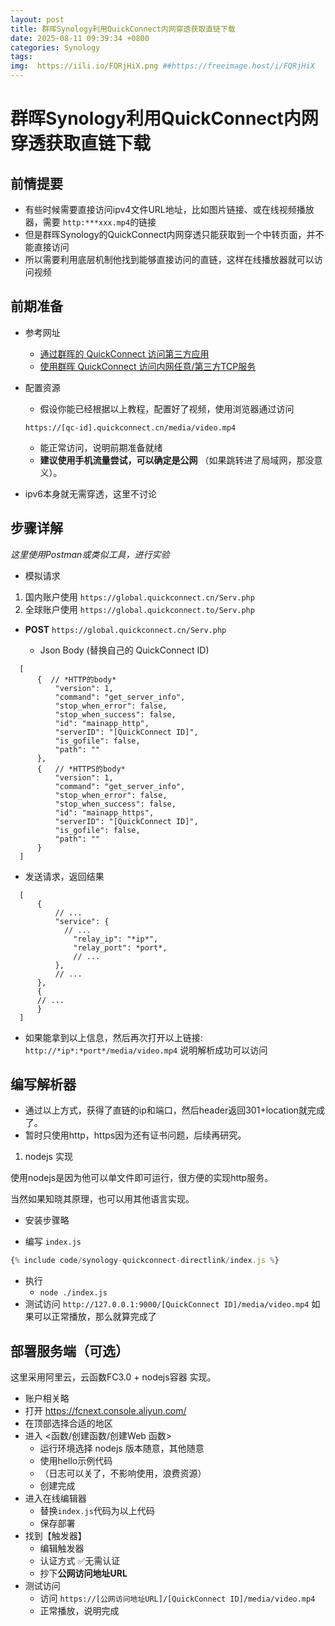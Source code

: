 ```yaml
---
layout: post
title: 群晖Synology利用QuickConnect内网穿透获取直链下载
date: 2025-08-11 09:39:34 +0800
categories: Synology
tags: 
img:  https://iili.io/FQRjHiX.png ##https://freeimage.host/i/FQRjHiX
---
```


# 群晖Synology利用QuickConnect内网穿透获取直链下载

## 前情提要
  - 有些时候需要直接访问ipv4文件URL地址，比如图片链接、或在线视频播放器，需要 `http:***xxx.mp4`的链接
  - 但是群晖Synology的QuickConnect内网穿透只能获取到一个中转页面，并不能直接访问
  - 所以需要利用底层机制他找到能够直接访问的直链，这样在线播放器就可以访问视频

  
## 前期准备
  - 参考网址
    - [通过群晖的 QuickConnect 访问第三方应用](https://null.studio/2020/02/16/access-thirdparty-web-via-synology-quickconnect/)
    - [使用群晖 QuickConnect 访问内网任意/第三方TCP服务](https://blog.lyc8503.net/post/10-all-in-quickconnect/)

  - 配置资源
    - 假设你能已经根据以上教程，配置好了视频，使用浏览器通过访问
     
    `https://[qc-id].quickconnect.cn/media/video.mp4`
    - 能正常访问，说明前期准备就绪
    - **建议使用手机流量尝试，可以确定是公网** （如果跳转进了局域网，那没意义）。
  - ipv6本身就无需穿透，这里不讨论

## 步骤详解
  *这里使用Postman或类似工具，进行实验*
  
  - 模拟请求
  
  1. 国内账户使用 `https://global.quickconnect.cn/Serv.php`
  2. 全球账户使用 `https://global.quickconnect.to/Serv.php`
  
  - **POST**  `https://global.quickconnect.cn/Serv.php` 
  
    - Json Body  (替换自己的 QuickConnect ID)
  ~~~ json5
    [
        {  // *HTTP的body*
            "version": 1,
            "command": "get_server_info",
            "stop_when_error": false,
            "stop_when_success": false,
            "id": "mainapp_http",
            "serverID": "[QuickConnect ID]",
            "is_gofile": false,
            "path": ""
        },
        {   // *HTTPS的body*
            "version": 1,
            "command": "get_server_info",
            "stop_when_error": false,
            "stop_when_success": false,
            "id": "mainapp_https",
            "serverID": "[QuickConnect ID]",
            "is_gofile": false,
            "path": ""
        }
    ]
  ~~~

  - 发送请求，返回结果
  ~~~ json5
    [
        {
            // ...
            "service": {
              // ...
                "relay_ip": "*ip*",
                "relay_port": *port*,
                // ...
            },
            // ...
        },
        {
        // ...
        }
    ]
  ~~~

  - 如果能拿到以上信息，然后再次打开以上链接: `http://*ip*:*port*/media/video.mp4`  说明解析成功可以访问

## 编写解析器
  - 通过以上方式，获得了直链的ip和端口，然后header返回301+location就完成了。
  - 暂时只使用http，https因为还有证书问题，后续再研究。

  1. nodejs 实现
  
  使用nodejs是因为他可以单文件即可运行，很方便的实现http服务。

  当然如果知晓其原理，也可以用其他语言实现。
  - 安装步骤略
  
  - 编写 `index.js`

~~~ javascript
{% include code/synology-quickconnect-directlink/index.js %}
~~~
  - 执行
    - `node ./index.js`
  - 测试访问 `http://127.0.0.1:9000/[QuickConnect ID]/media/video.mp4`
  如果可以正常播放，那么就算完成了

## 部署服务端（可选）
  这里采用阿里云，云函数FC3.0 + nodejs容器 实现。
  - 账户相关略
  - 打开 https://fcnext.console.aliyun.com/
  - 在顶部选择合适的地区
  - 进入 <函数/创建函数/创建Web 函数>
    - 运行环境选择 nodejs 版本随意，其他随意
    - 使用hello示例代码
    - （日志可以关了，不影响使用，浪费资源）
    - 创建完成
  - 进入在线编辑器
    - 替换`index.js`代码为以上代码
    - 保存部署
  - 找到【触发器】
    - 编辑触发器
    - 认证方式 ✅无需认证
    - 抄下**公网访问地址URL**
  - 测试访问
    - 访问 `https://[公网访问地址URL]/[QuickConnect ID]/media/video.mp4`
    - 正常播放，说明完成

